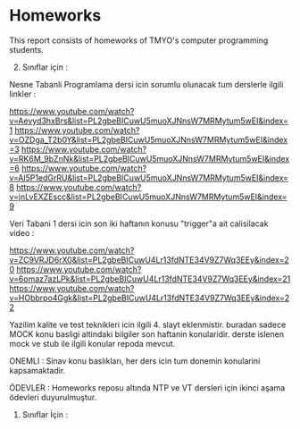 # Homeworks
This report consists of homeworks of TMYO's computer programming students.



2. Sınıflar için : 

Nesne Tabanli Programlama dersi icin sorumlu olunacak tum derslerle ilgili linkler : 

https://www.youtube.com/watch?v=Aevyd3hxBrs&list=PL2gbeBICuwU5muoXJNnsW7MRMytum5wEI&index=1
https://www.youtube.com/watch?v=OZDga_T2b0Y&list=PL2gbeBICuwU5muoXJNnsW7MRMytum5wEI&index=3
https://www.youtube.com/watch?v=RK6M_9bZnNk&list=PL2gbeBICuwU5muoXJNnsW7MRMytum5wEI&index=6
https://www.youtube.com/watch?v=Al5P1edGrRU&list=PL2gbeBICuwU5muoXJNnsW7MRMytum5wEI&index=8
https://www.youtube.com/watch?v=jnLvEXZEscc&list=PL2gbeBICuwU5muoXJNnsW7MRMytum5wEI&index=9

Veri Tabani 1 dersi icin son iki haftanın konusu "trigger"a ait calisilacak video :

https://www.youtube.com/watch?v=ZC9VRJD6rX0&list=PL2gbeBICuwU4Lr13fdNTE34V9Z7Wq3EEy&index=20
https://www.youtube.com/watch?v=6omaz7azLPk&list=PL2gbeBICuwU4Lr13fdNTE34V9Z7Wq3EEy&index=21
https://www.youtube.com/watch?v=HObbrpo4Ggk&list=PL2gbeBICuwU4Lr13fdNTE34V9Z7Wq3EEy&index=22


Yazilim kalite ve test teknikleri icin ilgili 4. slayt eklenmistir. buradan sadece MOCK konu basligi altindaki bilgiler son haftanin konularidir. derste islenen mock ve stub ile ilgili konular repoda mevcut.

ONEMLI : Sinav konu baslıkları, her ders icin tum donemin konularini kapsamaktadir. 

ÖDEVLER : Homeworks reposu altında NTP ve VT dersleri için ikinci aşama ödevleri duyurulmuştur. 



1. Sınıflar İçin : 
